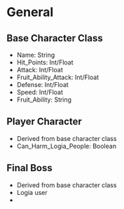 # General
## Base Character Class
* Name: String
* Hit_Points: Int/Float
* Attack: Int/Float
* Fruit_Ability_Attack: Int/Float
* Defense: Int/Float
* Speed: Int/Float
* Fruit_Ability: String

## Player Character
* Derived from base character class
* Can_Harm_Logia_People: Boolean

## Final Boss
* Derived from base character class
* Logia user
*